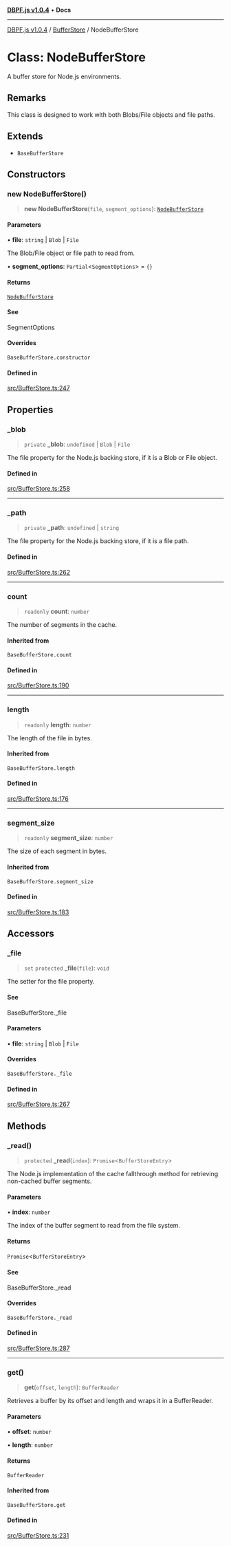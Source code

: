 [**DBPF.js v1.0.4**](../../README.md) • **Docs**

***

[DBPF.js v1.0.4](../../README.md) / [BufferStore](../README.md) / NodeBufferStore

# Class: NodeBufferStore

A buffer store for Node.js environments.

## Remarks

This class is designed to work with both Blobs/File objects and file paths.

## Extends

- `BaseBufferStore`

## Constructors

### new NodeBufferStore()

> **new NodeBufferStore**(`file`, `segment_options`): [`NodeBufferStore`](NodeBufferStore.md)

#### Parameters

• **file**: `string` \| `Blob` \| `File`

The Blob/File object or file path to read from.

• **segment\_options**: `Partial`\<`SegmentOptions`\> = `{}`

#### Returns

[`NodeBufferStore`](NodeBufferStore.md)

#### See

SegmentOptions

#### Overrides

`BaseBufferStore.constructor`

#### Defined in

[src/BufferStore.ts:247](https://github.com/anonhostpi/DBPF.js/blob/bec1c7f946ae1882f8cb333f8c038d29cc8e75d8/src/BufferStore.ts#L247)

## Properties

### \_blob

> `private` **\_blob**: `undefined` \| `Blob` \| `File`

The file property for the Node.js backing store, if it is a Blob or File object.

#### Defined in

[src/BufferStore.ts:258](https://github.com/anonhostpi/DBPF.js/blob/bec1c7f946ae1882f8cb333f8c038d29cc8e75d8/src/BufferStore.ts#L258)

***

### \_path

> `private` **\_path**: `undefined` \| `string`

The file property for the Node.js backing store, if it is a file path.

#### Defined in

[src/BufferStore.ts:262](https://github.com/anonhostpi/DBPF.js/blob/bec1c7f946ae1882f8cb333f8c038d29cc8e75d8/src/BufferStore.ts#L262)

***

### count

> `readonly` **count**: `number`

The number of segments in the cache.

#### Inherited from

`BaseBufferStore.count`

#### Defined in

[src/BufferStore.ts:190](https://github.com/anonhostpi/DBPF.js/blob/bec1c7f946ae1882f8cb333f8c038d29cc8e75d8/src/BufferStore.ts#L190)

***

### length

> `readonly` **length**: `number`

The length of the file in bytes.

#### Inherited from

`BaseBufferStore.length`

#### Defined in

[src/BufferStore.ts:176](https://github.com/anonhostpi/DBPF.js/blob/bec1c7f946ae1882f8cb333f8c038d29cc8e75d8/src/BufferStore.ts#L176)

***

### segment\_size

> `readonly` **segment\_size**: `number`

The size of each segment in bytes.

#### Inherited from

`BaseBufferStore.segment_size`

#### Defined in

[src/BufferStore.ts:183](https://github.com/anonhostpi/DBPF.js/blob/bec1c7f946ae1882f8cb333f8c038d29cc8e75d8/src/BufferStore.ts#L183)

## Accessors

### \_file

> `set` `protected` **\_file**(`file`): `void`

The setter for the file property.

#### See

BaseBufferStore._file

#### Parameters

• **file**: `string` \| `Blob` \| `File`

#### Overrides

`BaseBufferStore._file`

#### Defined in

[src/BufferStore.ts:267](https://github.com/anonhostpi/DBPF.js/blob/bec1c7f946ae1882f8cb333f8c038d29cc8e75d8/src/BufferStore.ts#L267)

## Methods

### \_read()

> `protected` **\_read**(`index`): `Promise`\<`BufferStoreEntry`\>

The Node.js implementation of the cache fallthrough method for retrieving non-cached buffer segments.

#### Parameters

• **index**: `number`

The index of the buffer segment to read from the file system.

#### Returns

`Promise`\<`BufferStoreEntry`\>

#### See

BaseBufferStore._read

#### Overrides

`BaseBufferStore._read`

#### Defined in

[src/BufferStore.ts:287](https://github.com/anonhostpi/DBPF.js/blob/bec1c7f946ae1882f8cb333f8c038d29cc8e75d8/src/BufferStore.ts#L287)

***

### get()

> **get**(`offset`, `length`): `BufferReader`

Retrieves a buffer by its offset and length and wraps it in a BufferReader.

#### Parameters

• **offset**: `number`

• **length**: `number`

#### Returns

`BufferReader`

#### Inherited from

`BaseBufferStore.get`

#### Defined in

[src/BufferStore.ts:231](https://github.com/anonhostpi/DBPF.js/blob/bec1c7f946ae1882f8cb333f8c038d29cc8e75d8/src/BufferStore.ts#L231)
